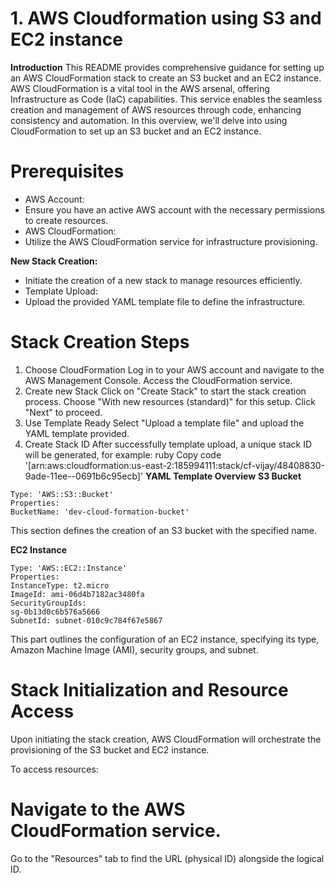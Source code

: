 # 1. AWS Cloudformation using S3 and EC2 instance

**Introduction**
This README provides comprehensive guidance for setting up an AWS CloudFormation stack to create an S3 bucket and an EC2 instance.
AWS CloudFormation is a vital tool in the AWS arsenal, offering Infrastructure as Code (IaC) capabilities. This service enables the seamless creation and management of AWS resources through code, enhancing consistency and automation. In this overview, we'll delve into using CloudFormation to set up an S3 bucket and an EC2 instance.

#  **Prerequisites**
+ AWS Account:
+ Ensure you have an active AWS account with the necessary permissions to create resources.
+ AWS CloudFormation:
+ Utilize the AWS CloudFormation service for infrastructure provisioning.
  
**New Stack Creation:**

+ Initiate the creation of a new stack to manage resources efficiently.
+ Template Upload:
+ Upload the provided YAML template file to define the infrastructure.
#  Stack Creation Steps
1. Choose CloudFormation
Log in to your AWS account and navigate to the AWS Management Console.
Access the CloudFormation service.
2. Create new Stack
Click on "Create Stack" to start the stack creation process.
Choose "With new resources (standard)" for this setup.
Click "Next" to proceed.
3. Use Template Ready
Select "Upload a template file" and upload the YAML template provided.
4. Create Stack ID
After successfully  template upload, a unique stack ID will be generated, for example:
ruby
Copy code
'[arn:aws:cloudformation:us-east-2:185994111:stack/cf-vijay/48408830-9ade-11ee--0691b6c95ecb]'
**YAML Template Overview**
**S3 Bucket**
```
Type: 'AWS::S3::Bucket'
Properties:
BucketName: 'dev-cloud-formation-bucket'
```
This section defines the creation of an S3 bucket with the specified name.

**EC2 Instance**
```
Type: 'AWS::EC2::Instance'
Properties:
InstanceType: t2.micro
ImageId: ami-06d4b7182ac3480fa
SecurityGroupIds:
sg-0b13d0c6b576a5666
SubnetId: subnet-010c9c784f67e5867
```
This part outlines the configuration of an EC2 instance, specifying its type, Amazon Machine Image (AMI), security groups, and subnet.

# **Stack Initialization and Resource Access**
Upon initiating the stack creation, AWS CloudFormation will orchestrate the provisioning of the S3 bucket and EC2 instance.

To access resources:

# Navigate to the AWS CloudFormation service.
Go to the "Resources" tab to find the URL (physical ID) alongside the logical ID.
